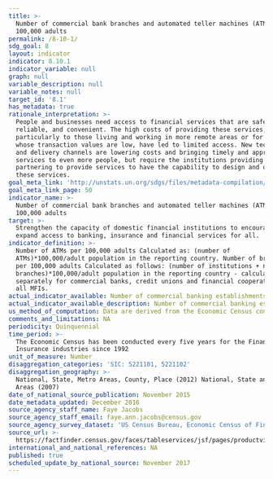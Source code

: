 ```yaml
---
title: >-
  Number of commercial bank branches and automated teller machines (ATMs) per
  100,000 adults
permalink: /8-10-1/
sdg_goal: 8
layout: indicator
indicator: 8.10.1
indicator_variable: null
graph: null
variable_description: null
variable_notes: null
target_id: '8.1'
has_metadata: true
rationale_interpretation: >-
  People and businesses need access to financial services that are safe,
  reliable, and convenient. The high costs of providing these services,
  particularly to those living and working in more remote areas or for those
  whose transaction values are low, have led to limited access. New technologies
  and delivery channels are lowering costs and bringing timely and appropriate
  services to even more people, but require the institutions providing or
  partnering to provide services to have the capability to design and deliver
  these services.
goal_meta_link: 'http://unstats.un.org/sdgs/files/metadata-compilation/Metadata-Goal-8.pdf'
goal_meta_link_page: 50
indicator_name: >-
  Number of commercial bank branches and automated teller machines (ATMs) per
  100,000 adults
target: >-
  Strengthen the capacity of domestic financial institutions to encourage and
  expand access to banking, insurance and financial services for all.
indicator_definition: >-
  Number of ATMs per 100,000 adults Calculated as: (number of
  ATMs)*100,000/adult population in the reporting country. Number of branches
  per 100,000 adults Calculated as follows: (number of institutions + number of
  branches)*100,000/adult population in the reporting country - calculated
  separately for commercial banks, credit unions and financial cooperatives, and
  all MFIs.
actual_indicator_available: Number of commercial banking establishments
actual_indicator_available_description: Number of commercial banking establishments
us_method_of_computation: Data are derived from the Economic Census conducted by the US Census Bureau
comments_and_limitations: NA
periodicity: Quinquennial
time_period: >-
  The Economic Census has been conducted every five years for the Finance and
  Insurance industries since 1992
unit_of_measure: Number
disaggregation_categories: 'SIC: 5221101, 5221102'
disaggregation_geography: >-
  National, State, Metro Areas, County, Place (2012) National, State and Metro
  Areas (2007)
date_of_national_source_publication: November 2015
date_metadata_updated: December 2016
source_agency_staff_name: Faye Jacobs
source_agency_staff_email: faye.ann.jacobs@census.gov
source_agency_survey_dataset: 'US Census Bureau, Economic Census of Finance and Insurance'
source_url: >-
  https://factfinder.census.gov/faces/tableservices/jsf/pages/productview.xhtml?pid=ECN_2012_US_52A1&prodType=table
international_and_national_references: NA
published: true
scheduled_update_by_national_source: November 2017
---
```

